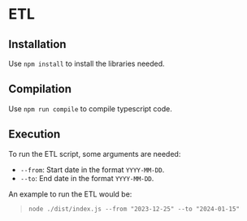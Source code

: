 # ETL
## Installation
Use `npm install` to install the libraries needed.

## Compilation
Use `npm run compile` to compile typescript code.

## Execution
To run the ETL script, some arguments are needed:
* `--from`: Start date in the format `YYYY-MM-DD`.
* `--to`: End date in the format `YYYY-MM-DD`.

An example to run the ETL would be: 
>`node ./dist/index.js --from "2023-12-25" --to "2024-01-15"`
